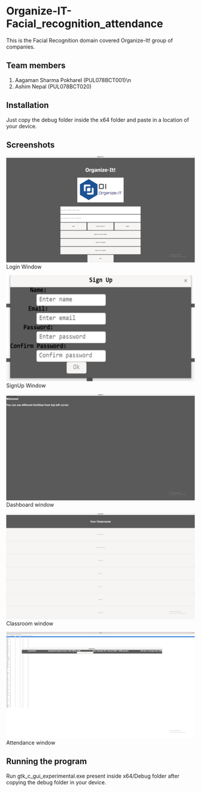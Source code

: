 # Organize-IT-Facial_recognition_attendance


This is the Facial Recognition domain covered Organize-It! group of companies.


## Team members

1. Aagaman Sharma Pokharel (PUL078BCT001)\n
2. Ashim Nepal (PUL078BCT020)


## Installation

Just copy the debug folder inside the x64 folder and paste in a location of your device.

## Screenshots
![](images/image1.jpg)
Login Window

![](images/image2.jpg)
SignUp Window

![](images/image3.jpg)
Dashboard window

![](images/image4.jpg)
Classroom window

![](images/image5.jpg)
Attendance window

## Running the program
Run gtk_c_gui_experimental.exe present inside x64/Debug folder after copying the debug folder in your device.

